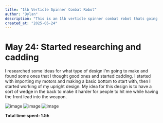 ```yaml
---
title: "1lb Verticle Spinner Combat Robot"
author: "Dylan"
description: "This is an 1lb verticle spinner combat robot thats going to be named kit"
created_at: "2025-05-24"
---
```

# May 24: Started researching and cadding

I researched some ideas for what type of design i'm going to make and found some ones that I thought good ones and started cadding. I started with importing my motors and making a basic bottom to start with, then I started working of my upright design.
My idea for this design is to have a sort of wedge in the back to make it harder for people to hit me while having the front lead into the weapon.

![image](https://github.com/user-attachments/assets/4080938f-a91c-4b55-809f-db00a01ce204)
![image](https://github.com/user-attachments/assets/3e491aac-6e6d-4c74-a218-c6429e72370c)
![image](https://github.com/user-attachments/assets/09a2e9f7-79dd-4353-9861-bf73bd8b9a50)


**Total time spent: 1.5h**
